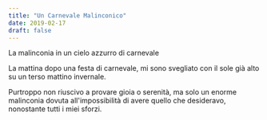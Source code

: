 ```yaml
---
title: "Un Carnevale Malinconico"
date: 2019-02-17
draft: false
---
```

La malinconia
in un cielo azzurro
di carnevale
<!--more-->

La mattina dopo una festa di carnevale, mi sono svegliato con il sole già alto su un terso mattino invernale.

Purtroppo non riuscivo a provare gioia o serenità, ma solo un enorme malinconia dovuta all'impossibilità di avere quello che desideravo, nonostante tutti i miei sforzi.